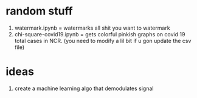 # random stuff

1. watermark.ipynb = watermarks all shit you want to watermark
2. chi-square-covid19.ipynb = gets colorful pinkish graphs on covid 19 total cases in NCR. (you need to modify a lil bit if u gon update the csv file)

# ideas

1. create a machine learning algo that demodulates signal
